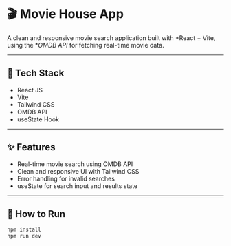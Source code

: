 # 🎬 Movie House App

A clean and responsive movie search application built with *React + Vite, using the **OMDB API* for fetching real-time movie data.

---

## 🔧 Tech Stack
- React JS
- Vite
- Tailwind CSS
- OMDB API
- useState Hook

---

## ✨ Features
- Real-time movie search using OMDB API
- Clean and responsive UI with Tailwind CSS
- Error handling for invalid searches
- useState for search input and results state

---

## 🚀 How to Run

```bash
npm install
npm run dev